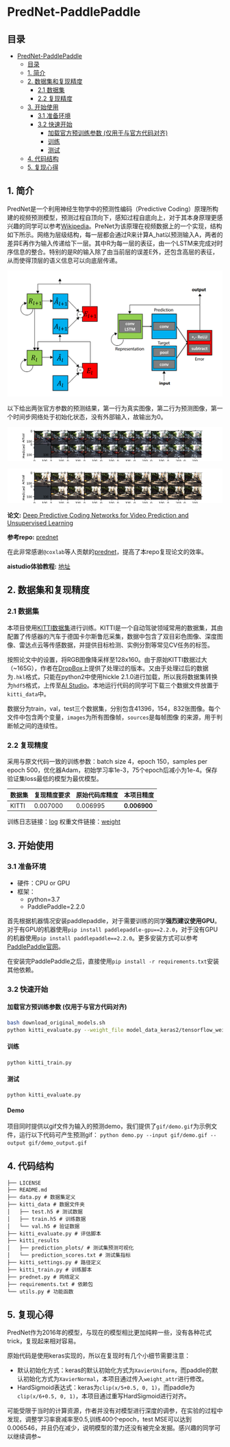 # PredNet-PaddlePaddle

## 目录

* [PredNet-PaddlePaddle](#prednet-paddlepaddle)
  * [目录](#目录)
  * [1. 简介](#1-简介)
  * [2. 数据集和复现精度](#2-数据集和复现精度)
    * [2.1 数据集](#21-数据集)
    * [2.2 复现精度](#22-复现精度)
  * [3. 开始使用](#3-开始使用)
    * [3.1 准备环境](#31-准备环境)
    * [3.2 快速开始](#32-快速开始)
        * [加载官方预训练参数 (仅用于与官方代码对齐)](#加载官方预训练参数-仅用于与官方代码对齐)
        * [训练](#训练)
        * [测试](#测试)
  * [4. 代码结构](#4-代码结构)
  * [5. 复现心得](#5-复现心得)

## 1. 简介

PredNet是一个利用神经生物学中的预测性编码（Predictive Coding）原理所构建的视频预测模型，预测过程自顶向下，感知过程自底向上，对于其本身原理更感兴趣的同学可以参考[Wikipedia](https://en.wikipedia.org/wiki/Predictive_coding)。PreNet为该原理在视频数据上的一个实现，结构如下所示。网络为层级结构，每一层都会通过R来计算A_hat以预测输入A，两者的差异E再作为输入传递给下一层。其中R为每一层的表征，由一个LSTM来完成对时序信息的整合。特别的是R的输入除了由当前层的误差E外，还包含高层的表征，从而使得顶层的语义信息可以向底层传递。

![avatar](pic/PredNet.png)

以下给出两张官方参数的预测结果，第一行为真实图像，第二行为预测图像，第一个时间步网络处于初始化状态，没有外部输入，故输出为0。

![avatar](pic/plot_7.png)

![avatar](pic/plot_19.png)


**论文:** [Deep Predictive Coding Networks for Video Prediction and Unsupervised Learning](https://arxiv.org/abs/1605.08104)

**参考repo:** [prednet](https://github.com/coxlab/prednet)

在此非常感谢`@coxlab`等人贡献的[prednet](https://github.com/coxlab/prednet)，提高了本repo复现论文的效率。

**aistudio体验教程:** [地址](https://aistudio.baidu.com/aistudio/projectdetail/3190170)

## 2. 数据集和复现精度

### 2.1 数据集

本项目使用[KITTI数据集](http://www.cvlibs.net/datasets/kitti/)进行训练。KITTI是一个自动驾驶领域常用的数据集，其由配置了传感器的汽车于德国卡尔斯鲁厄采集，数据中包含了双目彩色图像、深度图像、雷达点云等传感数据，并提供目标检测、实例分割等常见CV任务的标签。

按照论文中的设置，将RGB图像降采样至128x160。由于原始KITTI数据过大（~165G），作者在[DropBox](https://www.dropbox.com/s/rpwlnn6j39jjme4/kitti_data.zip)上提供了处理过的版本。又由于处理过后的数据为`.hkl`格式，只能在python2中使用hickle 2.1.0进行加载，所以我将数据集转换为`hdf5`格式，上传至[AI Studio](https://aistudio.baidu.com/aistudio/datasetdetail/119650)。本地运行代码的同学可下载三个数据文件放置于`kitti_data`中。

数据分为train，val，test三个数据集，分别包含41396，154，832张图像。每个文件中包含两个变量，`images`为所有图像帧，`sources`是每帧图像
的来源，用于判断帧之间的连续性。

### 2.2 复现精度

采用与原文代码一致的训练参数：batch size 4，epoch 150，samples per epoch 500，优化器Adam，初始学习率1e-3，75个epoch后减小为1e-4。保存验证集loss最低的模型为最优模型。

|数据集|复现精度要求|原始代码库精度|本项目精度|
|-----|----------|------------|---------|
|KITTI|0.007000|0.006995|**0.006900**|

训练日志链接：[log](/logs/train.log)
权重文件链接：[weight](https://github.com/IcarusWizard/prednet-paddle/releases/download/v0.1/prednet_kitti_weights.pdparams)

## 3. 开始使用

### 3.1 准备环境
- 硬件：CPU or GPU
- 框架：
  - python=3.7
  - PaddlePaddle=2.2.0

首先根据机器情况安装paddlepaddle，对于需要训练的同学**强烈建议使用GPU**。对于有GPU的机器使用`pip install paddlepaddle-gpu==2.2.0`，对于没有GPU的机器使用`pip install paddlepaddle==2.2.0`。更多安装方式可以参考[PaddlePaddle官网](https://www.paddlepaddle.org.cn/)。

在安装完PaddlePaddle之后，直接使用`pip install -r requirements.txt`安装其他依赖。

### 3.2 快速开始

#### 加载官方预训练参数 (仅用于与官方代码对齐)
```bash
bash download_original_models.sh
python kitti_evaluate.py --weight_file model_data_keras2/tensorflow_weights/prednet_kitti_weights.hdf5
```

#### 训练
`python kitti_train.py`

#### 测试
`python kitti_evaluate.py`

#### Demo
项目同时提供以gif文件为输入的预测demo，我们提供了`gif/demo.gif`为示例文件，运行以下代码可产生预测gif：
`python demo.py --input gif/demo.gif --output gif/demo_output.gif`

## 4. 代码结构

```
├── LICENSE
├── README.md
├── data.py # 数据集定义
├── kitti_data # 数据文件夹
│   ├── test.h5 # 测试数据
│   ├── train.h5 # 训练数据
│   └── val.h5 # 验证数据
├── kitti_evaluate.py # 评估脚本
├── kitti_results
│   ├── prediction_plots/ # 测试集预测可视化
│   └── prediction_scores.txt # 测试集指标
├── kitti_settings.py # 路径定义
├── kitti_train.py # 训练脚本
├── prednet.py # 网络定义
├── requirements.txt # 依赖包
└── utils.py # 功能函数
```

## 5. 复现心得
PredNet作为2016年的模型，与现在的模型相比更加纯粹一些，没有各种花式trick，复现起来相对容易。

原始代码是使用keras实现的，所以在复现时有几个小细节需要注意：
- 默认初始化方式：keras的默认初始化方式为`XavierUniform`，而paddle的默认初始化方式为`XavierNormal`，本项目通过传入`weight_attr`进行修改。
- HardSigmoid表达式：keras为`clip(x/5+0.5, 0, 1)`，而paddle为`clip(x/6+0.5, 0, 1)`，本项目通过重写HardSigmoid进行对齐。

可能受限于当时的计算资源，作者并没有对模型进行深度的调参，在实验的过程中发现，调整学习率衰减率至0.5,训练400个epoch，test MSE可以达到0.006546，并且仍在减少，说明模型的潜力还没有被完全发掘。感兴趣的同学可以继续调参~